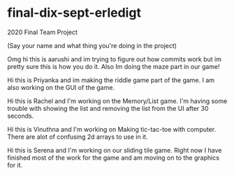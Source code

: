 # final-dix-sept-erledigt
2020 Final Team Project

(Say your name and what thing you're doing in the project)

Omg hi this is aarushi and im trying to figure out how commits work but im pretty sure this is how you do it. Also Im doing the maze part in our game! 

Hi this is Priyanka and im making the riddle game part of the game. I am also working on the GUI of the game. 

Hi this is Rachel and I'm working on the Memory/List game. I'm having some trouble with showing the list and removing the list from the UI after 30 seconds.

Hi this is Vinuthna and I'm working on Making tic-tac-toe with computer. There are alot of confusing 2d arrays to use in it.

Hi this is Serena and I'm working on our sliding tile game. Right now I have finished most of the work for the game and am moving on to the graphics for it.
